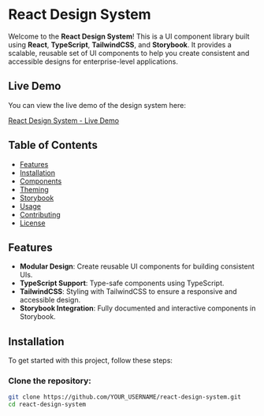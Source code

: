# React Design System

Welcome to the **React Design System**! This is a UI component library built using **React**, **TypeScript**, **TailwindCSS**, and **Storybook**. It provides a scalable, reusable set of UI components to help you create consistent and accessible designs for enterprise-level applications.

## Live Demo

You can view the live demo of the design system here:

[React Design System - Live Demo](https://react-design-system-virid.vercel.app/)

## Table of Contents

- [Features](#features)
- [Installation](#installation)
- [Components](#components)
- [Theming](#theming)
- [Storybook](#storybook)
- [Usage](#usage)
- [Contributing](#contributing)
- [License](#license)

## Features

- **Modular Design**: Create reusable UI components for building consistent UIs.
- **TypeScript Support**: Type-safe components using TypeScript.
- **TailwindCSS**: Styling with TailwindCSS to ensure a responsive and accessible design.
- **Storybook Integration**: Fully documented and interactive components in Storybook.

## Installation

To get started with this project, follow these steps:

### Clone the repository:

```bash
git clone https://github.com/YOUR_USERNAME/react-design-system.git
cd react-design-system
